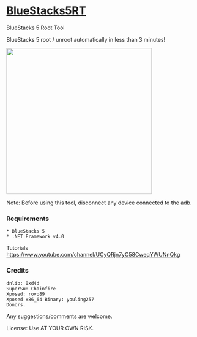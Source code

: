 [BlueStacks5RT](https://github.com/Modify24x7/BlueStacks5RT/)
================
BlueStacks 5 Root Tool

BlueStacks 5 root / unroot automatically in less than 3 minutes!

<section>
<p align="left">
<img src="https://raw.githubusercontent.com/Modify24x7/BlueStacks5RT/main/ART/hfgjfgjhfghf1.PNG" alt="" height="380px" align="center" />
</p>
</section>

Note: Before using this tool, disconnect any device connected to the adb.

### Requirements
    * BlueStacks 5
    * .NET Framework v4.0

Tutorials
https://www.youtube.com/channel/UCyQRjn7yC58CweqYWUNnQkg

### Credits
    dnlib: 0xd4d
    SuperSu: Chainfire
    Xposed: rovo89
    Xposed x86_64 Binary: youling257
    Donors.

Any suggestions/comments are welcome.

License: Use AT YOUR OWN RISK.
